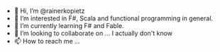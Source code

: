 - 👋 Hi, I’m @rainerkopietz
- 👀 I’m interested in F#, Scala and functional programming in general.
- 🌱 I’m currently learning F# and Fable.
- 💞️ I’m looking to collaborate on ... I actually don't know
- 📫 How to reach me ...

<!---
rainerkopietz/rainerkopietz is a ✨ special ✨ repository because its `README.md` (this file) appears on your GitHub profile.
You can click the Preview link to take a look at your changes.
--->
